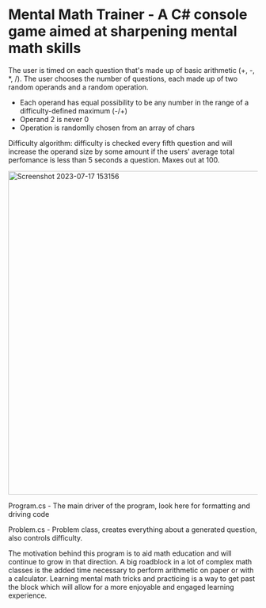 # Mental Math Trainer - A C# console game aimed at sharpening mental math skills
The user is timed on each question that's made up of basic arithmetic (+, -, *, /). The user chooses the number of questions, each made up of two random operands and a random operation.
  - Each operand has equal possibility to be any number in the range of a difficulty-defined maximum (-/+)
  - Operand 2 is never 0
  - Operation is randomlly chosen from an array of chars

Difficulty algorithm: difficulty is checked every fifth question and will increase the operand size by some amount if the users' average total perfomance is less than 5 seconds a question. Maxes out at 100.

<img width="653" alt="Screenshot 2023-07-17 153156" src="https://github.com/joshGilstrap/MentalMathTrainer/assets/5957735/58e77e45-1ac7-43b9-a9c1-b61835f70099">

Program.cs - The main driver of the program, look here for formatting and driving code

Problem.cs - Problem class, creates everything about a generated question, also controls difficulty.

The motivation behind this program is to aid math education and will continue to grow in that direction. A big roadblock in a lot of complex math classes is the added time necessary to perform arithmetic on paper or with a calculator. Learning mental math tricks and practicing is a way to get past the block which will allow for a more enjoyable and engaged learning experience.

